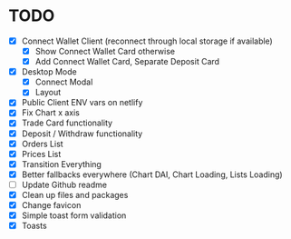 # TODO

- [x] Connect Wallet Client (reconnect through local storage if available)
  - [x] Show Connect Wallet Card otherwise
  - [x] Add Connect Wallet Card, Separate Deposit Card
- [x] Desktop Mode
  - [x] Connect Modal
  - [x] Layout
- [x] Public Client ENV vars on netlify
- [x] Fix Chart x axis
- [x] Trade Card functionality
- [x] Deposit / Withdraw functionality
- [x] Orders List
- [x] Prices List
- [x] Transition Everything
- [x] Better fallbacks everywhere (Chart DAI, Chart Loading, Lists Loading)
- [ ] Update Github readme
- [x] Clean up files and packages
- [x] Change favicon
- [x] Simple toast form validation
- [x] Toasts
